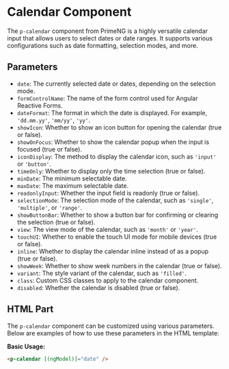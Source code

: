 # Calendar Component

The `p-calendar` component from PrimeNG is a highly versatile calendar input that allows users to select dates or date ranges. It supports various configurations such as date formatting, selection modes, and more.

## Parameters

- `date`: The currently selected date or dates, depending on the selection mode.
- `formControlName`: The name of the form control used for Angular Reactive Forms.
- `dateFormat`: The format in which the date is displayed. For example, `'dd.mm.yy'`, `'mm/yy'`, `'yy'`.
- `showIcon`: Whether to show an icon button for opening the calendar (true or false).
- `showOnFocus`: Whether to show the calendar popup when the input is focused (true or false).
- `iconDisplay`: The method to display the calendar icon, such as `'input'` or `'button'`.
- `timeOnly`: Whether to display only the time selection (true or false).
- `minDate`: The minimum selectable date.
- `maxDate`: The maximum selectable date.
- `readonlyInput`: Whether the input field is readonly (true or false).
- `selectionMode`: The selection mode of the calendar, such as `'single'`, `'multiple'`, or `'range'`.
- `showButtonBar`: Whether to show a button bar for confirming or clearing the selection (true or false).
- `view`: The view mode of the calendar, such as `'month'` or `'year'`.
- `touchUI`: Whether to enable the touch UI mode for mobile devices (true or false).
- `inline`: Whether to display the calendar inline instead of as a popup (true or false).
- `showWeek`: Whether to show week numbers in the calendar (true or false).
- `variant`: The style variant of the calendar, such as `'filled'`.
- `class`: Custom CSS classes to apply to the calendar component.
- `disabled`: Whether the calendar is disabled (true or false).

## HTML Part

The `p-calendar` component can be customized using various parameters. Below are examples of how to use these parameters in the HTML template:

**Basic Usage:**

```html
<p-calendar [(ngModel)]="date" />
